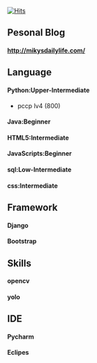 [![Hits](https://hits.seeyoufarm.com/api/count/incr/badge.svg?url=https%3A%2F%2Fgithub.com%2FMinKyeom&count_bg=%2379C83D&title_bg=%23555555&icon=&icon_color=%23E7E7E7&title=hits&edge_flat=false)](https://hits.seeyoufarm.com)

## Pesonal Blog

#### http://mikysdailylife.com/

## Language

#### Python:Upper-Intermediate
* pccp lv4 (800)

#### Java:Beginner

#### HTML5:Intermediate 

#### JavaScripts:Beginner

#### sql:Low-Intermediate

#### css:Intermediate

## Framework

#### Django
#### Bootstrap

## Skills

#### opencv
#### yolo


## IDE 

#### Pycharm

#### Eclipes 
